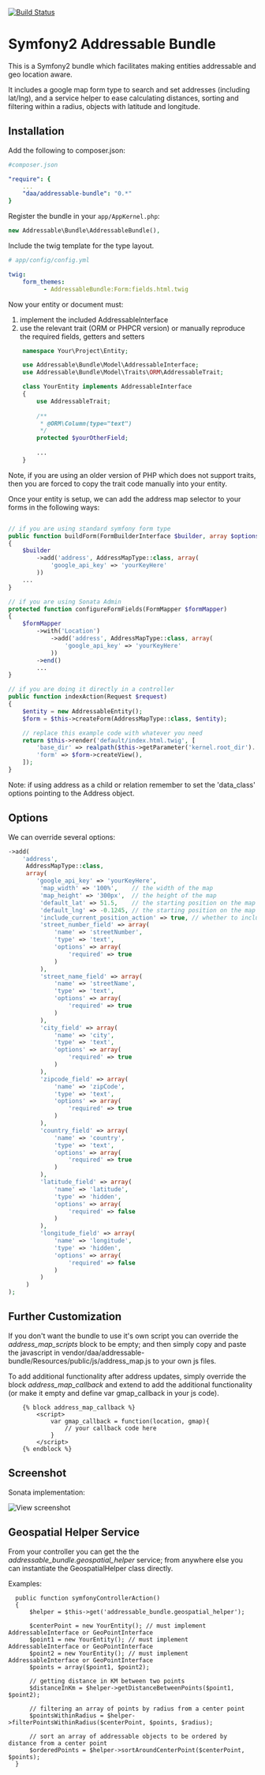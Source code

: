 [![Build Status](https://travis-ci.org/danielanteloagra/AddressableBundle.svg?branch=master)](https://travis-ci.org/danielanteloagra/AddressableBundle)

Symfony2 Addressable Bundle
===========================

This is a Symfony2 bundle which facilitates making entities addressable and geo location aware.

It includes a google map form type to search and set addresses (including lat/lng), and a service helper to ease
calculating distances, sorting and filtering within a radius, objects with latitude and longitude.


Installation
------------

Add the following to composer.json:

```yaml
#composer.json

"require": {
    ...
    "daa/addressable-bundle": "0.*"
}
```

Register the bundle in your `app/AppKernel.php`:

```php
new Addressable\Bundle\AddressableBundle(),
```

Include the twig template for the type layout.

```yaml
# app/config/config.yml

twig:
    form_themes:
          - AddressableBundle:Form:fields.html.twig
```

Now your entity or document must:
1. implement the included AddressableInterface 
2. use the relevant trait (ORM or PHPCR version) or manually reproduce the required fields, getters and setters

```php
    namespace Your\Project\Entity;

    use Addressable\Bundle\Model\AddressableInterface;
    use Addressable\Bundle\Model\Traits\ORM\AddressableTrait;

    class YourEntity implements AddressableInterface
    {
        use AddressableTrait;
        
        /**
         * @ORM\Column(type="text")
         */
        protected $yourOtherField;
        
        ...
    }
```

Note, if you are using an older version of PHP which does not support traits, then you are forced to copy the trait code manually into your entity.

Once your entity is setup, we can add the address map selector to your forms in the following ways:

```php

// if you are using standard symfony form type
public function buildForm(FormBuilderInterface $builder, array $options)
{
    $builder
        ->add('address', AddressMapType::class, array(
            'google_api_key' => 'yourKeyHere'
        ))
    ...
}

// if you are using Sonata Admin
protected function configureFormFields(FormMapper $formMapper)
{
    $formMapper
        ->with('Location')
            ->add('address', AddressMapType::class, array(
                'google_api_key' => 'yourKeyHere'
            ))
        ->end()
        ...
}

// if you are doing it directly in a controller
public function indexAction(Request $request)
{
    $entity = new AddressableEntity();
    $form = $this->createForm(AddressMapType::class, $entity);

    // replace this example code with whatever you need
    return $this->render('default/index.html.twig', [
        'base_dir' => realpath($this->getParameter('kernel.root_dir').'/..'),
        'form' => $form->createView(),
    ]);
}

```

Note: if using address as a child or relation remember to set the 'data_class' options pointing to the Address object.

Options
-------

We can override several options:

```php
->add(
    'address',
     AddressMapType::class,
     array(
        'google_api_key' => 'yourKeyHere',
         'map_width' => '100%',    // the width of the map
         'map_height' => '300px',  // the height of the map
         'default_lat' => 51.5,    // the starting position on the map
         'default_lng' => -0.1245, // the starting position on the map
         'include_current_position_action' => true, // whether to include the set current position button
         'street_number_field' => array(
             'name' => 'streetNumber',
             'type' => 'text',
             'options' => array(
                 'required' => true
             )
         ),
         'street_name_field' => array(
             'name' => 'streetName',
             'type' => 'text',
             'options' => array(
                 'required' => true
             )
         ),
         'city_field' => array(
             'name' => 'city',
             'type' => 'text',
             'options' => array(
                 'required' => true
             )
         ),
         'zipcode_field' => array(
             'name' => 'zipCode',
             'type' => 'text',
             'options' => array(
                 'required' => true
             )
         ),
         'country_field' => array(
             'name' => 'country',
             'type' => 'text',
             'options' => array(
                 'required' => true
             )
         ),
         'latitude_field' => array(
             'name' => 'latitude',
             'type' => 'hidden',
             'options' => array(
                 'required' => false
             )
         ),
         'longitude_field' => array(
             'name' => 'longitude',
             'type' => 'hidden',
             'options' => array(
                 'required' => false
             )
         )
     )
);
```

Further Customization
---------------------

If you don't want the bundle to use it's own script you can override the *address_map_scripts* block to be empty; and
then simply copy and paste the javascript in vendor/daa/addressable-bundle/Resources/public/js/address_map.js
to your own js files.

To add additional functionality after address updates, simply override the block *address_map_callback* and extend to add
the additional functionality (or make it empty and define var gmap_callback in your js code).

```
    {% block address_map_callback %}
        <script>
            var gmap_callback = function(location, gmap){
                // your callback code here
            }
        </script>
    {% endblock %}

```


Screenshot
----------

Sonata implementation:

![View screenshot](https://raw.githubusercontent.com/danielanteloagra/AddressableBundle/master/screenshot.png)


Geospatial Helper Service
-------------------------

From your controller you can get the the *addressable_bundle.geospatial_helper* service; from anywhere else you
can instantiate the GeospatialHelper class directly.

Examples:

```
  public function symfonyControllerAction()
  {
      $helper = $this->get('addressable_bundle.geospatial_helper');

      $centerPoint = new YourEntity(); // must implement AddressableInterface or GeoPointInterface
      $point1 = new YourEntity(); // must implement AddressableInterface or GeoPointInterface
      $point2 = new YourEntity(); // must implement AddressableInterface or GeoPointInterface
      $points = array($point1, $point2);

      // getting distance in KM between two points
      $distanceInKm = $helper->getDistanceBetweenPoints($point1, $point2);

      // filtering an array of points by radius from a center point
      $pointsWithinRadius = $helper->filterPointsWithinRadius($centerPoint, $points, $radius);

      // sort an array of addressable objects to be ordered by distance from a center point
      $orderedPoints = $helper->sortAroundCenterPoint($centerPoint, $points);
  }
```
